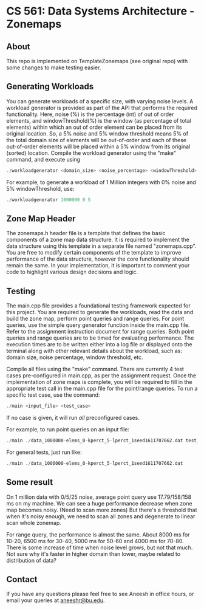 # CS 561: Data Systems Architecture - Zonemaps


## About

This repo is implemented on TemplateZonemaps (see original repo) with some changes to make testing easier.

## Generating Workloads
You can generate workloads of a specific size, with varying noise levels. A workload generator
is provided as part of the API that performs the required functionality. Here, noise (%) is the percentage (int) 
of out of order elements, and windowThreshold(%) is the window (as percentage of total elements) within which an
out of order element can be placed from its original location. So, a 5% noise and 5% window threshold means 
5% of the total domain size of elements will be out-of-order and each of these out-of-order elements will be 
placed within a 5% window from its original (sorted) location. Compile the workload generator using 
the "make" command, and execute using
```c
./workloadgenerator <domain_size> <noise_percentage> <windowThreshold>
```
For example, to generate a workload of 1 Million integers with 0% noise and 5% windowThreshold, use: 
```c
./workloadgenerator 1000000 0 5
```

## Zone Map Header
The zonemaps.h header file is a template that defines the basic components of a zone map data structure. It is 
required to implement the data structure using this template in a separate file named "zonemaps.cpp". You are 
free to modify certain components of the template to improve performance of the data structure, however the core 
functionality should remain the same. In your implementation, it is important to comment your code to highlight various 
design decisions and logic. 

## Testing 
The main.cpp file provides a foundational testing framework expected for this project. You are required to generate the 
workloads, read the data and build the zone map, perform point queries and range queries. For point queries, use the simple 
query generator function inside the main.cpp file. Refer to the assignment instruction document for range queries. Both point 
queries and range queries are to be timed for evaluating performance. The execution times are to be written either into a log file
or displayed onto the terminal along with 
other relevant details about the workload, such as: domain size, noise percentage, window threshold, etc. 

Compile all files using the "make" command. 
There are currently 4 test cases pre-configured in main.cpp, as per the assignment request. Once the implementation of zone maps is 
complete, you will be required to fill in the appropriate test call in the main.cpp file for the point/range queries. To run a specific test case, 
use the command: 
```c
./main <input_file> <test_case>
```
If no case is given, it will run *all* preconfigured cases.

For example, to run point queries on an input file:
```c
./main ./data_1000000-elems_0-kperct_5-lperct_1seed1611707662.dat test_pq
```

For general tests, just run like:
```c
./main ./data_1000000-elems_0-kperct_5-lperct_1seed1611707662.dat
```

## Some result

On 1 million data with 0/5/25 noise, average point query use 17.79/158/158 ms on my machine. We can see a huge performance decrease when zone map becomes noisy. (Need to scan more zones) But there's a threshold that when it's noisy enough, we need to scan all zones and degenerate to linear scan whole zonemap.

For range query, the performance is almost the same. About 8000 ms for 10-20, 6500 ms for 30-40, 5000 ms for 50-60 and 4000 ms for 70-80. There is some increase of time when noise level grows, but not that much. Not sure why it's faster in higher domain than lower, maybe related to distribution of data?

## Contact

If you have any questions please feel free to see Aneesh in office hours, or
email your queries at aneeshr@bu.edu.
